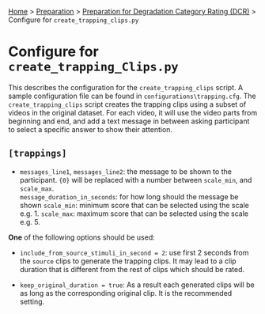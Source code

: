  [Home](../README.md) > [Preparation](preparation.md) > [Preparation for Degradation Category Rating (DCR)](prep_dcr.md) > Configure for `create_trapping_clips.py`
 
 # Configure for `create_trapping_Clips.py`
 
 This describes the configuration for the `create_trapping_clips` script. A sample configuration file can be found in
  `configurations\trapping.cfg`.
 The `create_trapping_clips` script creates the trapping clips using a subset of videos in the original dataset. 
 For each video, it will use the video parts from beginning and end, and add a text message in between asking participant 
 to select a specific answer to show their attention. 
  
 ## `[trappings]`
 * `messages_line1`, `messages_line2`: the message to be shown to the participant. `{0}` will be replaced with a number 
 between `scale_min`, and `scale_max`.   
 `message_duration_in_seconds`: for how long should the message be shown
 `scale_min`: minimum score that can be selected using the scale e.g. 1.
 `scale_max`: maximum score that can be selected using the scale e.g. 5.
  
 **One** of the following options should be used:
 
 * `include_from_source_stimuli_in_second = 2`: use first 2 seconds from the `source` clips to generate the trapping clips.
 It may lead to a clip duration that is different from the rest of clips which should be rated. 
 
 * `keep_original_duration = true`: As a result each generated clips will be as long as the corresponding original clip.
 It is the recommended setting.    
 
  